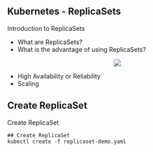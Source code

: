 ## Kubernetes - ReplicaSets
Introduction to ReplicaSets 
- What are ReplicaSets?
- What is the advantage of using ReplicaSets?

<p align="center">
    <img src="https://user-images.githubusercontent.com/34484660/253736877-549921cc-efe2-4579-9ab9-ffbe22775b18.png" />
</p>

- High Availability or Reliability
- Scaling

## Create ReplicaSet
Create ReplicaSet

```t
## Create ReplicaSet
kubectl create -f replicaset-demo.yaml
```